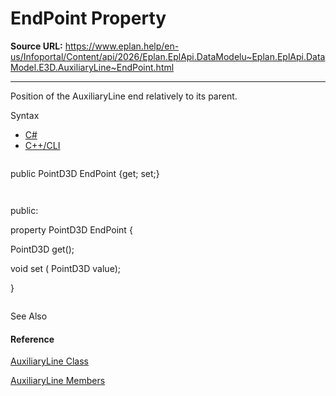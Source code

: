 # EndPoint Property

**Source URL:** https://www.eplan.help/en-us/Infoportal/Content/api/2026/Eplan.EplApi.DataModelu~Eplan.EplApi.DataModel.E3D.AuxiliaryLine~EndPoint.html

---

Position of the AuxiliaryLine end relatively to its parent.

Syntax

- [C#](#i-syntax-CS)
- [C++/CLI](#i-syntax-CPP2005)

```
```
public PointD3D EndPoint {get; set;}
```
```

```
```
public:
property PointD3D EndPoint {
   PointD3D get();
   void set (    PointD3D value);
}
```
```



See Also

#### Reference

[AuxiliaryLine Class](Eplan.EplApi.DataModelu~Eplan.EplApi.DataModel.E3D.AuxiliaryLine.html)
  
[AuxiliaryLine Members](Eplan.EplApi.DataModelu~Eplan.EplApi.DataModel.E3D.AuxiliaryLine_members.html)